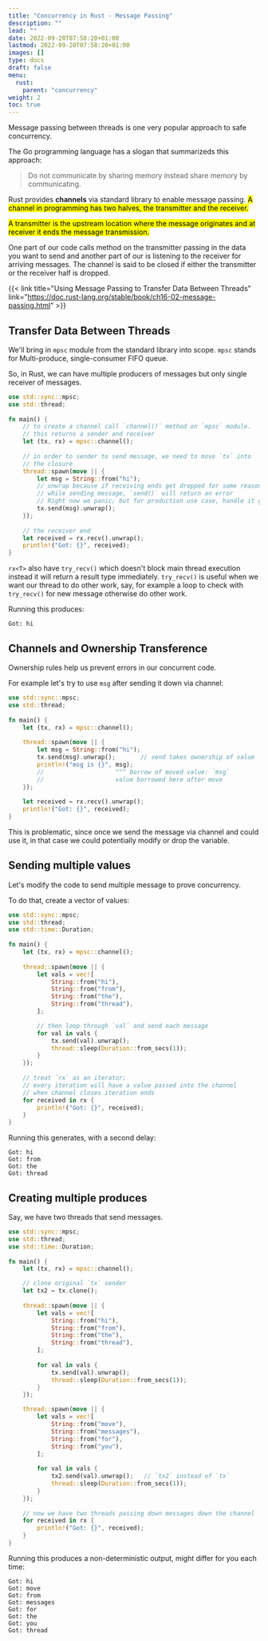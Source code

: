 ```yaml
---
title: "Concurrency in Rust - Message Passing"
description: ""
lead: ""
date: 2022-09-20T07:58:20+01:00
lastmod: 2022-09-20T07:58:20+01:00
images: []
type: docs
draft: false
menu: 
  rust:
    parent: "concurrency"
weight: 2
toc: true
---
```


Message passing between threads is one very popular approach to safe concurrency. 

The Go programming language has a slogan that summarizeds this approach:

> Do not communicate by sharing memory instead share memory by communicating.

Rust provides **channels** via standard library to enable message passing. <mark class="y">A channel in programming has two halves, the transmitter and the receiver. </mark> 

<mark class="v">A transmitter is the upstream location where the message originates and at receiver it ends the message transmission.</mark>

One part of our code calls method on the transmitter passing in the data you want to send and another part of our is listening to the receiver for arriving messages. The channel is said to be closed if either the transmitter or the receiver half is dropped. 

{{< link title="Using Message Passing to Transfer Data Between Threads" link="https://doc.rust-lang.org/stable/book/ch16-02-message-passing.html" >}}

## Transfer Data Between Threads
We'll bring in `mpsc` module from the standard library into scope. `mpsc` stands for Multi-produce, single-consumer FIFO queue.

So, in Rust, we can have multiple producers of messages but only single receiver of messages.

```rust
use std::sync::mpsc;
use std::thread;
 
fn main() {
    // to create a channel call `channel()` method on `mpsc` module.
    // this returns a sender and receiver
    let (tx, rx) = mpsc::channel();
 
    // in order to sender to send message, we need to move `tx` into 
    // the closure
    thread::spawn(move || {
        let msg = String::from("hi");
        // unwrap because if receiving ends get dropped for some reason 
        // while sending message, `send()` will return an error
        // Right now we panic; but for production use case, handle it gracefully
        tx.send(msg).unwrap();
    });
 
    // the receiver end
    let received = rx.recv().unwrap();
    println!("Got: {}", received);
}
```

`rx<T>` also have `try_recv()` which doesn't block main thread execution instead it will return a result type immediately. `try_recv()` is useful when we want our thread to do other work, say, for example a loop to check with `try_recv()` for new message otherwise do other work.

Running this produces:

```text
Got: hi
```

## Channels and Ownership Transference
Ownership rules help us prevent errors in our concurrent code.

For example let's try to use `msg` after sending it down via channel:

```rust
use std::sync::mpsc;
use std::thread;
 
fn main() {
    let (tx, rx) = mpsc::channel();
 
    thread::spawn(move || {
        let msg = String::from("hi");
        tx.send(msg).unwrap();       // send takes ownership of value
        println!("msg is {}", msg);
        //                    ^^^ borrow of moved value: `msg`
        //                    value borrowed here after move 
    });
 
    let received = rx.recv().unwrap();
    println!("Got: {}", received);
}
```

This is problematic, since once we send the message via channel and could use it, in that case we could potentially modify or drop the variable.

## Sending multiple values
Let's modify the code to send multiple message to prove concurrency.

To do that, create a vector of values:

```rust
use std::sync::mpsc;
use std::thread;
use std::time::Duration;
 
fn main() {
    let (tx, rx) = mpsc::channel();
 
    thread::spawn(move || {
        let vals = vec![
            String::from("hi"),
            String::from("from"),
            String::from("the"),
            String::from("thread"),
        ];

        // then loop through `val` and send each message
        for val in vals {
            tx.send(val).unwrap();
            thread::sleep(Duration::from_secs(1));
        }
    });
 
    // treat `rx` as an iterator;
    // every iteration will have a value passed into the channel
    // when channel closes iteration ends
    for received in rx {
        println!("Got: {}", received);
    }
}
```

Running this generates, with a second delay:

```text
Got: hi
Got: from
Got: the
Got: thread
```

## Creating multiple produces
Say, we have two threads that send messages.

```rust
use std::sync::mpsc;
use std::thread;
use std::time::Duration;
 
fn main() {
    let (tx, rx) = mpsc::channel();

    // clone original `tx` sender
    let tx2 = tx.clone();
 
    thread::spawn(move || {
        let vals = vec![
            String::from("hi"),
            String::from("from"),
            String::from("the"),
            String::from("thread"),
        ];
 
        for val in vals {
            tx.send(val).unwrap();
            thread::sleep(Duration::from_secs(1));
        }
    });

    thread::spawn(move || {
        let vals = vec![
            String::from("move"),
            String::from("messages"),
            String::from("for"),
            String::from("you"),
        ];
 
        for val in vals {
            tx2.send(val).unwrap();   // `tx2` instead of `tx`
            thread::sleep(Duration::from_secs(1));
        }
    });
 
    // now we have two threads passing down messages down the channel
    for received in rx {
        println!("Got: {}", received);
    }
}
```

Running this produces a non-deterministic output, might differ for you each time:

```text
Got: hi
Got: move
Got: from
Got: messages
Got: for
Got: the
Got: you
Got: thread
```